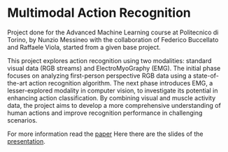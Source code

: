 # Multimodal Action Recognition

Project done for the Advanced Machine Learning course at Politecnico di Torino, by Nunzio Messineo with the collaboration of Federico Buccellato and Raffaele Viola, started from a given base project.

This project explores action recognition using two modalities: standard visual data (RGB streams) and ElectroMyoGraphy (EMG). The initial phase focuses on analyzing first-person perspective RGB data using a state-of-the-art action recognition algorithm. The next phase introduces EMG, a lesser-explored modality in computer vision, to investigate its potential in enhancing action classification. By combining visual and muscle activity data, the project aims to develop a more comprehensive understanding of human actions and improve recognition performance in challenging scenarios.

For more information read the [paper](https://github.com/Nunziojh/MultimodalActionRecognition/blob/main/paper.pdf)
Here there are the slides of the [presentation](https://www.canva.com/design/DAGQYb7wKdw/A_3D7ZRhG1OQV0yqkcgOAw/edit?utm_content=DAGQYb7wKdw&utm_campaign=designshare&utm_medium=link2&utm_source=sharebutton).

